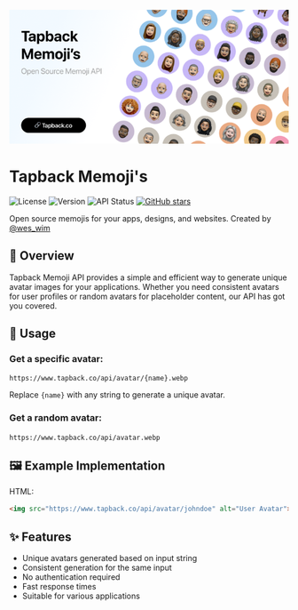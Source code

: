 ![Tapback Memoji Example](./public/images/og-image.png)

# Tapback Memoji's

![License](https://img.shields.io/badge/license-MIT-blue.svg)
![Version](https://img.shields.io/badge/version-1.0.0-brightgreen.svg)
![API Status](https://img.shields.io/badge/API-active-success.svg)
[![GitHub stars](https://img.shields.io/github/stars/wimell/Tapback-Memojis.svg)](https://github.com/wimell/Tapback-Memojis/stargazers)

Open source memojis for your apps, designs, and websites. Created by [@wes_wim](https://github.com/wes_wim)

## 🚀 Overview

Tapback Memoji API provides a simple and efficient way to generate unique avatar images for your applications. Whether you need consistent avatars for user profiles or random avatars for placeholder content, our API has got you covered.

## 🔗 Usage

### Get a specific avatar:
```
https://www.tapback.co/api/avatar/{name}.webp
```
Replace `{name}` with any string to generate a unique avatar.

### Get a random avatar:
```
https://www.tapback.co/api/avatar.webp
```

## 🖼️ Example Implementation

HTML:
```html
<img src="https://www.tapback.co/api/avatar/johndoe" alt="User Avatar">
```

## ✨ Features

- Unique avatars generated based on input string
- Consistent generation for the same input
- No authentication required
- Fast response times
- Suitable for various applications
